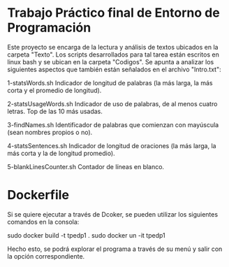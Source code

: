 # Trabajo Práctico final de Entorno de Programación

Este proyecto se encarga de la lectura y análisis de textos ubicados en la carpeta "Texto". Los scripts desarrollados para tal tarea están escritos en linux bash y se ubican en la carpeta "Codigos".
Se apunta a analizar los siguientes aspectos que también están señalados en el archivo "Intro.txt":

1-statsWords.sh
Indicador de longitud de palabras (la más larga, la más corta y el promedio de longitud).

2-statsUsageWords.sh
Indicador de uso de palabras, de al menos cuatro letras.
Top de las 10 más usadas.

3-findNames.sh
Identificador de palabras que comienzan con mayúscula (sean nombres propios o no).

4-statsSentences.sh
Indicador de longitud de oraciones (la más larga, la más corta y la de longitud promedio).

5-blankLinesCounter.sh
Contador de líneas en blanco.

# Dockerfile

Si se quiere ejecutar a través de Dcoker, se pueden utilizar los siguientes comandos en la consola:

sudo docker build -t tpedp1 .
sudo docker un -it tpedp1

Hecho esto, se podrá explorar el programa a través de su menú y salir con la opción correspondiente.
